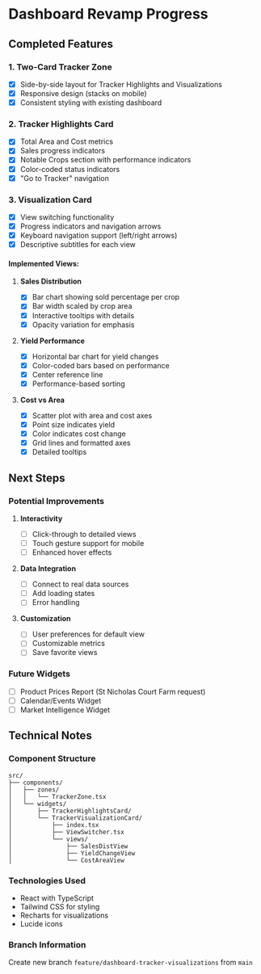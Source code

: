 # Dashboard Revamp Progress

## Completed Features

### 1. Two-Card Tracker Zone

- [x] Side-by-side layout for Tracker Highlights and Visualizations
- [x] Responsive design (stacks on mobile)
- [x] Consistent styling with existing dashboard

### 2. Tracker Highlights Card

- [x] Total Area and Cost metrics
- [x] Sales progress indicators
- [x] Notable Crops section with performance indicators
- [x] Color-coded status indicators
- [x] "Go to Tracker" navigation

### 3. Visualization Card

- [x] View switching functionality
- [x] Progress indicators and navigation arrows
- [x] Keyboard navigation support (left/right arrows)
- [x] Descriptive subtitles for each view

#### Implemented Views:

1. **Sales Distribution**

   - [x] Bar chart showing sold percentage per crop
   - [x] Bar width scaled by crop area
   - [x] Interactive tooltips with details
   - [x] Opacity variation for emphasis

2. **Yield Performance**

   - [x] Horizontal bar chart for yield changes
   - [x] Color-coded bars based on performance
   - [x] Center reference line
   - [x] Performance-based sorting

3. **Cost vs Area**
   - [x] Scatter plot with area and cost axes
   - [x] Point size indicates yield
   - [x] Color indicates cost change
   - [x] Grid lines and formatted axes
   - [x] Detailed tooltips

## Next Steps

### Potential Improvements

1. **Interactivity**

   - [ ] Click-through to detailed views
   - [ ] Touch gesture support for mobile
   - [ ] Enhanced hover effects

2. **Data Integration**

   - [ ] Connect to real data sources
   - [ ] Add loading states
   - [ ] Error handling

3. **Customization**
   - [ ] User preferences for default view
   - [ ] Customizable metrics
   - [ ] Save favorite views

### Future Widgets

- [ ] Product Prices Report (St Nicholas Court Farm request)
- [ ] Calendar/Events Widget
- [ ] Market Intelligence Widget

## Technical Notes

### Component Structure

```
src/
├── components/
│   ├── zones/
│   │   └── TrackerZone.tsx
│   └── widgets/
│       ├── TrackerHighlightsCard/
│       └── TrackerVisualizationCard/
│           ├── index.tsx
│           ├── ViewSwitcher.tsx
│           └── views/
│               ├── SalesDistView
│               ├── YieldChangeView
│               └── CostAreaView
```

### Technologies Used

- React with TypeScript
- Tailwind CSS for styling
- Recharts for visualizations
- Lucide icons

### Branch Information

Create new branch `feature/dashboard-tracker-visualizations` from `main`
